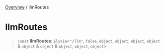 [Overview](../index.md) / llmRoutes

# llmRoutes

> `const` **llmRoutes**: `Elysia`\<`"/llm"`, `false`, `object`, `object`, `object`, `object` & `object` & `object` & `object`, `object`, `object`\>
